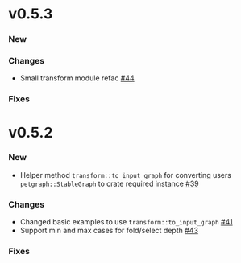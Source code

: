 # v0.5.3
### New
### Changes
* Small transform module refac [#44](https://github.com/blitzarx1/egui_graphs/pull/44)
### Fixes

# v0.5.2
### New
* Helper method `transform::to_input_graph` for converting users `petgraph::StableGraph` to crate required instance [#39](https://github.com/blitzarx1/egui_graphs/pull/39)
### Changes
* Changed basic examples to use `transform::to_input_graph` [#41](https://github.com/blitzarx1/egui_graphs/pull/41)
* Support min and max cases for fold/select depth [#43](https://github.com/blitzarx1/egui_graphs/pull/43)
### Fixes
